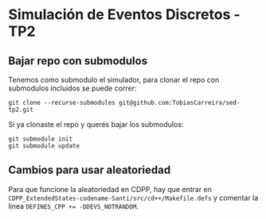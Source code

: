 # Simulación de Eventos Discretos - TP2

## Bajar repo con submodulos

Tenemos como submodulo el simulador, para clonar el repo con submodulos incluidos se puede correr:

```
git clone --recurse-submodules git@github.com:TobiasCarreira/sed-tp2.git
```

Si ya clonaste el repo y querés bajar los submodulos:

```
git submodule init
git submodule update
```

## Cambios para usar aleatoriedad

Para que funcione la aleatoriedad en CDPP, hay que entrar en `CDPP_ExtendedStates-codename-Santi/src/cd++/Makefile.defs` y comentar la linea `DEFINES_CPP += -DDEVS_NOTRANDOM`.

